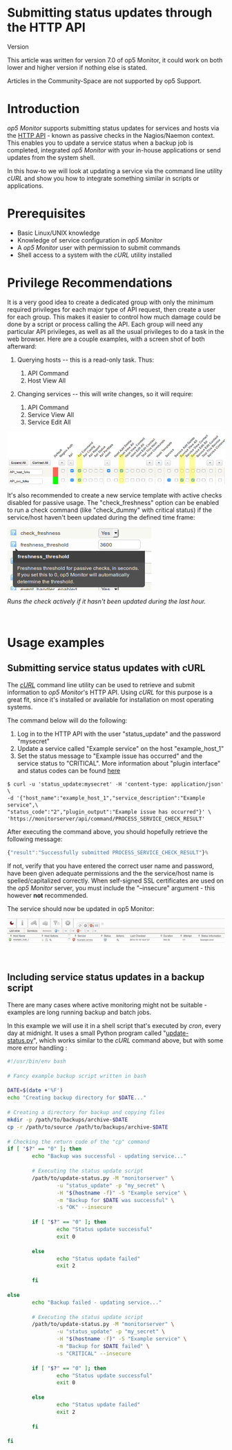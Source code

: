 # Submitting status updates through the HTTP API

Version

This article was written for version 7.0 of op5 Monitor, it could work on both lower and higher version if nothing else is stated.

Articles in the Community-Space are not supported by op5 Support.

# Introduction

*op5 Monitor* supports submitting status updates for services and hosts via the [HTTP API](https://kb.op5.com/display/DOC/HTTP-API) - known as passive checks in the Nagios/Naemon context.
This enables you to update a service status when a backup job is completed, integrated *op5 Monitor* with your in-house applications or send updates from the system shell.

In this how-to we will look at updating a service via the command line utility *cURL* and show you how to integrate something similar in scripts or applications.

# Prerequisites

-   Basic Linux/UNIX knowledge
-   Knowledge of service configuration in *op5 Monitor*
-   A *op5 Monitor* user with permission to submit commands
-   Shell access to a system with the *cURL* utility installed

# Privilege Recommendations

It is a very good idea to create a dedicated group with only the minimum required privileges for each major type of API request, then create a user for each group. This makes it easier to control how much damage could be done by a script or process calling the API. Each group will need any particular API privileges, as well as all the usual privileges to do a task in the web browser. Here are a couple examples, with a screen shot of both afterward:

1.  Querying hosts -- this is a read-only task. Thus:
    1.  API Command
    2.  Host View All

2.  Changing services -- this will write changes, so it will require:
    1.  API Command
    2.  Service View All
    3.  Service Edit All

![](attachments/12189807/19234941.png)

It's also recommended to create a new service template with active checks disabled for passive usage.
The "check\_freshness" option can be enabled to run a check command (like "check\_dummy" with critical status) if the service/host haven't been updated during the defined time frame:

![](attachments/12189807/12386340.png)

*Runs the check actively if it hasn't been updated during the last hour.*

 

# Usage examples

## Submitting service status updates with cURL

The [*cURL*](http://curl.haxx.se/) command line utility can be used to retrieve and submit information to *op5 Monitor*'s HTTP API.
Using *cURL* for this purpose is a great fit, since it's installed or available for installation on most operating systems.

The command below will do the following:

1.  Log in to the HTTP API with the user "status\_update" and the password "mysecret"
2.  Update a service called "Example service" on the host "example\_host\_1"
3.  Set the status message to "Example issue has occurred" and the service status to "CRITICAL".
    More information about "plugin interface" and status codes can be found [here
    ](https://kb.op5.com/display/DOC/The+plugin+interface)

``` {.text data-syntaxhighlighter-params="brush: text; gutter: false; theme: Confluence" data-theme="Confluence" style="brush: text; gutter: false; theme: Confluence"}
$ curl -u 'status_update:mysecret' -H 'content-type: application/json' \
-d '{"host_name":"example_host_1","service_description":"Example service",\
"status_code":"2","plugin_output":"Example issue has occurred"}' \
'https://monitorserver/api/command/PROCESS_SERVICE_CHECK_RESULT'
```

After executing the command above, you should hopefully retrieve the following message:

``` {.js data-syntaxhighlighter-params="brush: js; gutter: false; theme: Confluence" data-theme="Confluence" style="brush: js; gutter: false; theme: Confluence"}
{"result":"Successfully submitted PROCESS_SERVICE_CHECK_RESULT"}% 
```

If not, verify that you have entered the correct user name and password, have been given adequate permissions and the the service/host name is spelled/capitalized correctly.
When self-signed SSL certificates are used on the *op5 Monitor* server, you must include the "–insecure" argument - this however **not** recommended.

The service should now be updated in op5 Monitor:

![](attachments/12189807/12386341.png)

 

## Including service status updates in a backup script

There are many cases where active monitoring might not be suitable - examples are long running backup and batch jobs.

In this example we will use it in a shell script that's executed by *cron*, every day at midnight.
It uses a small Python program called "[update-status.py](attachments/12189807/12386342.py)", which works similar to the *cURL* command above, but with some more error handling :

``` {.bash data-syntaxhighlighter-params="brush: bash; gutter: false; theme: Confluence" data-theme="Confluence" style="brush: bash; gutter: false; theme: Confluence"}
#!/usr/bin/env bash

# Fancy example backup script written in bash

DATE=$(date +'%F')
echo "Creating backup directory for $DATE..."

# Creating a directory for backup and copying files
mkdir -p /path/to/backups/archive-$DATE
cp -r /path/to/source /path/to/backups/archive-$DATE

# Checking the return code of the "cp" command
if [ "$?" == "0" ]; then
        echo "Backup was successful - updating service..."

        # Executing the status update script
        /path/to/update-status.py -M "monitorserver" \
                -u "status_update" -p "my_secret" \
                -H "$(hostname -f)" -S "Example service" \
                -m "Backup for $DATE was successful" \
                -s "OK" --insecure

        if [ "$?" == "0" ]; then
                echo "Status update successful"
                exit 0

        else
                echo "Status update failed"
                exit 2

        fi

else
        echo "Backup failed - updating service..."

        # Executing the status update script
        /path/to/update-status.py -M "monitorserver" \
                -u "status_update" -p "my_secret" \
                -H "$(hostname -f)" -S "Example service" \
                -m "Backup for $DATE failed" \
                -s "CRITICAL" --insecure

        if [ "$?" == "0" ]; then
                echo "Status update successful"
                exit 0

        else
                echo "Status update failed"
                exit 2

        fi

fi
```

